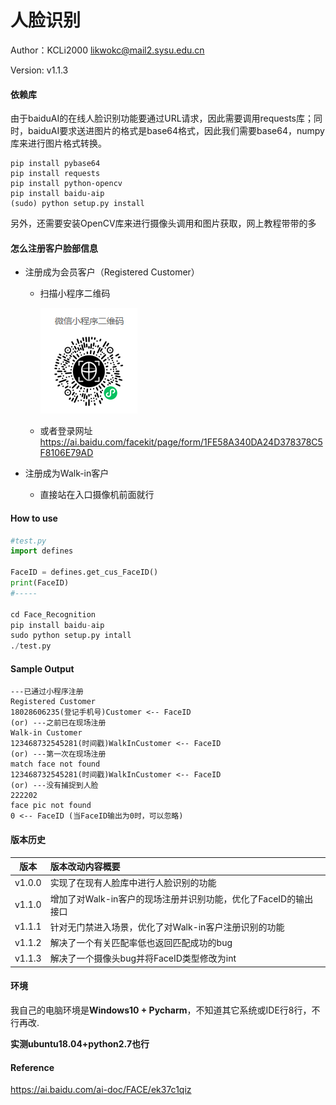 # 人脸识别 

Author：KCLi2000 likwokc@mail2.sysu.edu.cn

Version: v1.1.3

#### 依赖库

由于baiduAI的在线人脸识别功能要通过URL请求，因此需要调用requests库；同时，baiduAI要求送进图片的格式是base64格式，因此我们需要base64，numpy库来进行图片格式转换。

```
pip install pybase64
pip install requests
pip install python-opencv
pip install baidu-aip
(sudo) python setup.py install
```

另外，还需要安装OpenCV库来进行摄像头调用和图片获取，网上教程带带的多

#### 怎么注册客户脸部信息

- 注册成为会员客户（Registered Customer）

  - 扫描小程序二维码

    ![小程序二维码](https://github.com/lotharelvin/unmanned_retail_project/blob/master/Face_Recognition/QR_Code.png)

  - 或者登录网址 https://ai.baidu.com/facekit/page/form/1FE58A340DA24D378378C5F8106E79AD

- 注册成为Walk-in客户

  - 直接站在入口摄像机前面就行

#### How to use

```python
#test.py
import defines

FaceID = defines.get_cus_FaceID()
print(FaceID)
#-----

cd Face_Recognition
pip install baidu-aip
sudo python setup.py intall
./test.py

```

#### Sample Output

```
---已通过小程序注册
Registered Customer
18028606235(登记手机号)Customer <-- FaceID
(or) ---之前已在现场注册
Walk-in Customer
123468732545281(时间戳)WalkInCustomer <-- FaceID
(or) ---第一次在现场注册
match face not found
123468732545281(时间戳)WalkInCustomer <-- FaceID
(or) ---没有捕捉到人脸
222202 
face pic not found
0 <-- FaceID (当FaceID输出为0时，可以忽略)
```

#### 版本历史

| 版本   | 版本改动内容概要                                             |
| ------ | :----------------------------------------------------------- |
| v1.0.0 | 实现了在现有人脸库中进行人脸识别的功能                       |
| v1.1.0 | 增加了对Walk-in客户的现场注册并识别功能，优化了FaceID的输出接口 |
| v1.1.1 | 针对无门禁进入场景，优化了对Walk-in客户注册识别的功能        |
| v1.1.2 | 解决了一个有关匹配率低也返回匹配成功的bug                    |
| v1.1.3 | 解决了一个摄像头bug并将FaceID类型修改为int                   |

#### 环境

我自己的电脑环境是**Windows10 + Pycharm**，不知道其它系统或IDE行8行，不行再改.

**实测ubuntu18.04+python2.7也行**

#### Reference
https://ai.baidu.com/ai-doc/FACE/ek37c1qiz
